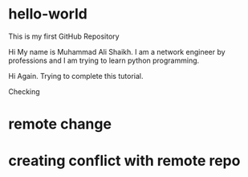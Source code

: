 # hello-world
This is my first GitHub Repository

Hi My name is Muhammad Ali Shaikh. I am a network engineer by professions and I am trying to learn python programming.

Hi Again. Trying to complete this tutorial.


Checking

# remote change

# creating conflict with remote repo